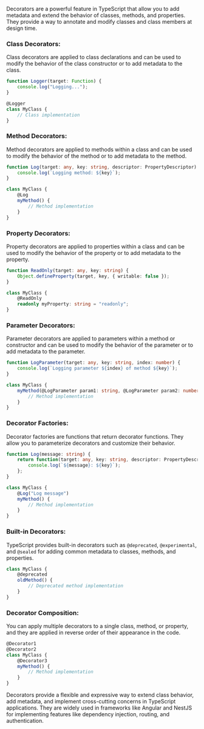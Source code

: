 Decorators are a powerful feature in TypeScript that allow you to add metadata and extend the behavior of classes, methods, and properties. They provide a way to annotate and modify classes and class members at design time.

### Class Decorators:

Class decorators are applied to class declarations and can be used to modify the behavior of the class constructor or to add metadata to the class.

```typescript
function Logger(target: Function) {
    console.log("Logging...");
}

@Logger
class MyClass {
    // Class implementation
}
```

### Method Decorators:

Method decorators are applied to methods within a class and can be used to modify the behavior of the method or to add metadata to the method.

```typescript
function Log(target: any, key: string, descriptor: PropertyDescriptor) {
    console.log(`Logging method: ${key}`);
}

class MyClass {
    @Log
    myMethod() {
        // Method implementation
    }
}
```

### Property Decorators:

Property decorators are applied to properties within a class and can be used to modify the behavior of the property or to add metadata to the property.

```typescript
function ReadOnly(target: any, key: string) {
    Object.defineProperty(target, key, { writable: false });
}

class MyClass {
    @ReadOnly
    readonly myProperty: string = "readonly";
}
```

### Parameter Decorators:

Parameter decorators are applied to parameters within a method or constructor and can be used to modify the behavior of the parameter or to add metadata to the parameter.

```typescript
function LogParameter(target: any, key: string, index: number) {
    console.log(`Logging parameter ${index} of method ${key}`);
}

class MyClass {
    myMethod(@LogParameter param1: string, @LogParameter param2: number) {
        // Method implementation
    }
}
```

### Decorator Factories:

Decorator factories are functions that return decorator functions. They allow you to parameterize decorators and customize their behavior.

```typescript
function Log(message: string) {
    return function(target: any, key: string, descriptor: PropertyDescriptor) {
        console.log(`${message}: ${key}`);
    };
}

class MyClass {
    @Log("Log message")
    myMethod() {
        // Method implementation
    }
}
```

### Built-in Decorators:

TypeScript provides built-in decorators such as `@deprecated`, `@experimental`, and `@sealed` for adding common metadata to classes, methods, and properties.

```typescript
class MyClass {
    @deprecated
    oldMethod() {
        // Deprecated method implementation
    }
}
```

### Decorator Composition:

You can apply multiple decorators to a single class, method, or property, and they are applied in reverse order of their appearance in the code.

```typescript
@Decorator1
@Decorator2
class MyClass {
    @Decorator3
    myMethod() {
        // Method implementation
    }
}
```

Decorators provide a flexible and expressive way to extend class behavior, add metadata, and implement cross-cutting concerns in TypeScript applications. They are widely used in frameworks like Angular and NestJS for implementing features like dependency injection, routing, and authentication.